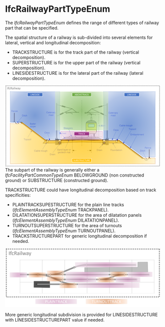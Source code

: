 # IfcRailwayPartTypeEnum

The _IfcRailwayPartTypeEnum_ defines the range of different types of railway part that can be specified.

The spatial structure of a railway is sub-divided into several elements for lateral, vertical and longitudinal decomposition:

* TRACKSTRUCTURE is for the track part of the railway (vertical decomposition).
* SUPERSTRUCTURE is for the upper part of the railway (vertical decomposition).
* LINESIDESTRUCTURE is for the lateral part of the railway (lateral decomposition).

!["Railway vertical and lateral spatial decomposition "](../../../../figures/IfcRailwayPartTypeEnum-global.png "Figure 1 &mdash; Railway decomposition")
The subpart of the railway is generally either a _IfcFacilityPartCommonTypeEnum_ BELOWGROUND (non constructed ground) or SUBSTRUCTURE (constructed ground).

TRACKSTRUCTURE could have longitudinal decomposition based on track specificities:

* PLAINTRACKSUPESTRUCTURE for the plain line tracks (_IfcElementAssemblyTypeEnum_ TRACKPANEL).
* DILATATIONSUPERSTRUCTURE for the area of dilatation panels (_IfcElementAssemblyTypeEnum_ DILATATIONPANEL).
* TURNOUTSUPERSTRUCTURE for the area of turnouts (_IfcElementAssemblyTypeEnum_ TURNOUTPANEL).
* TRACKSTRUCTUREPART for generic longitudinal decomposition if needed.

!["Railway vertical and lateral spatial decomposition "](../../../../figures/IfcRailwayPartTypeEnum-track.png "Figure 2 &mdash; Track longitudinal decomposition")

More generic longitudinal subdivision is provided for LINESIDESTRUCTURE with LINESIDESTRUCTUREPART value if needed.
